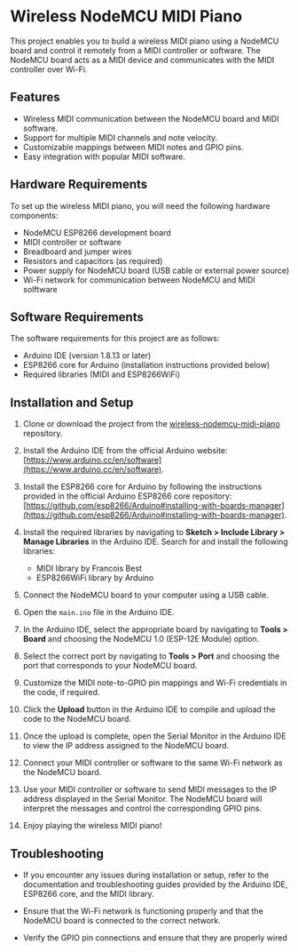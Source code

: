 # Wireless NodeMCU MIDI Piano

This project enables you to build a wireless MIDI piano using a NodeMCU board and control it remotely from a MIDI controller or software. The NodeMCU board acts as a MIDI device and communicates with the MIDI controller over Wi-Fi.

## Features

- Wireless MIDI communication between the NodeMCU board and MIDI software.
- Support for multiple MIDI channels and note velocity.
- Customizable mappings between MIDI notes and GPIO pins.
- Easy integration with popular MIDI software.

## Hardware Requirements

To set up the wireless MIDI piano, you will need the following hardware components:

- NodeMCU ESP8266 development board
- MIDI controller or software
- Breadboard and jumper wires
- Resistors and capacitors (as required)
- Power supply for NodeMCU board (USB cable or external power source)
- Wi-Fi network for communication between NodeMCU and MIDI solftware

## Software Requirements

The software requirements for this project are as follows:

- Arduino IDE (version 1.8.13 or later)
- ESP8266 core for Arduino (installation instructions provided below)
- Required libraries (MIDI and ESP8266WiFi)

## Installation and Setup

1. Clone or download the project from the [wireless-nodemcu-midi-piano](https://github.com/durveshodi/wireless-nodemcu-midi-piano) repository.

2. Install the Arduino IDE from the official Arduino website: [https://www.arduino.cc/en/software](https://www.arduino.cc/en/software).

3. Install the ESP8266 core for Arduino by following the instructions provided in the official Arduino ESP8266 core repository: [https://github.com/esp8266/Arduino#installing-with-boards-manager](https://github.com/esp8266/Arduino#installing-with-boards-manager).

4. Install the required libraries by navigating to **Sketch > Include Library > Manage Libraries** in the Arduino IDE. Search for and install the following libraries:
   - MIDI library by Francois Best
   - ESP8266WiFi library by Arduino

5. Connect the NodeMCU board to your computer using a USB cable.

6. Open the `main.ino` file in the Arduino IDE.

7. In the Arduino IDE, select the appropriate board by navigating to **Tools > Board** and choosing the NodeMCU 1.0 (ESP-12E Module) option.

8. Select the correct port by navigating to **Tools > Port** and choosing the port that corresponds to your NodeMCU board.

9. Customize the MIDI note-to-GPIO pin mappings and Wi-Fi credentials in the code, if required.

10. Click the **Upload** button in the Arduino IDE to compile and upload the code to the NodeMCU board.

11. Once the upload is complete, open the Serial Monitor in the Arduino IDE to view the IP address assigned to the NodeMCU board.

12. Connect your MIDI controller or software to the same Wi-Fi network as the NodeMCU board.

13. Use your MIDI controller or software to send MIDI messages to the IP address displayed in the Serial Monitor. The NodeMCU board will interpret the messages and control the corresponding GPIO pins.

14. Enjoy playing the wireless MIDI piano!

## Troubleshooting

- If you encounter any issues during installation or setup, refer to the documentation and troubleshooting guides provided by the Arduino IDE, ESP8266 core, and the MIDI library.

- Ensure that the Wi-Fi network is functioning properly and that the NodeMCU board is connected to the correct network.

- Verify the GPIO pin connections and ensure that they are properly wired
